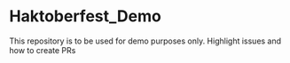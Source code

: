 # Haktoberfest_Demo

This repository is to be used for demo purposes only.
Highlight issues and how to create PRs
